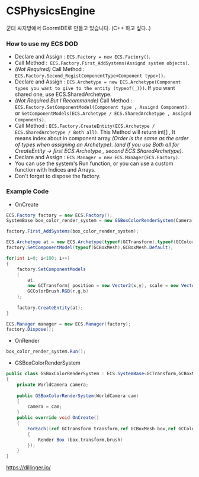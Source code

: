 # CSPhysicsEngine
  
군대 싸지방에서 GoormIDE로 만들고 있습니다. (C++ 하고 싶다..)
  
  
### How to use my ECS DOD
- Declare and Assign : `ECS.Factory = new ECS.Factory()`.
- Call Method :` ECS.Factory.First_AddSystems(Assignd system objects)`.
- *(Not Required)* Call Method : `ECS.Factory.Second_RegistComponentType<Component type>()`.
- Declare and Assign : `ECS.Archetype = new ECS.Archetype(Component types you want to give to the entity (typeof(_)))`.
	If you want shared one, use ECS.SharedArchetype.
- *(Not Required But I Recommande)* Call Method : `ECS.Factory.SetComponentModel(Component type , Assignd Component)`.
	or `SetComponentModels(ECS.Archetype / ECS.SharedArchetype , Assignd Components)`.
- Call Method : `ECS.Factory.CreateEntity(ECS.Archetype / ECS.SharedArchetype / Both all)`.
	This Method will return int[] , It means index about in component array *(Order is the same as the order of types when assigning an Archetype)*.
	*(and If you use Both all for CreateEntity -> first ECS.Archetype , second ECS.SharedArchetype)*.
- Declare and Assign : `ECS.Manager = new ECS.Manager(ECS.Factory)`.
- You can use the system's Run function, or you can use a custom function with Indices and Arrays.
- Don't forget to dispose the factory.


### Example Code

- OnCreate
```cs
ECS.Factory factory = new ECS.Factory();
SystemBase box_color_render_system = new GSBoxColorRenderSystem(Camera);

factory.First_AddSystems(box_color_render_system);

ECS.Archetype at = new ECS.Archetype(typeof(GCTransform),typeof(GCColorBrush),typeof(GCBoxMesh));
factory.SetComponentModel(typeof(GCBoxMesh),GCBoxMesh.Default);

for(int i=0; i<100; i++)
{
	factory.SetComponentModels
	(
		at,
		new GCTransform{ position = new Vector2(x,y), scale = new Vector2(sizex,sizey) },
		GCColorBrush.RGB(r,g,b)
	);
	
	factory.CreateEntity(at);
}

ECS.Manager manager = new ECS.Manager(factory);
factory.Dispose();
```
- OnRender
```cs
box_color_render_system.Run();
```
- GSBoxColorRenderSystem
```cs
public class GSBoxColorRenderSystem : ECS.SystemBase<GCTransform,GCBoxMesh,GCColorBrush>
{
	private WorldCamera camera;
	
	public GSBoxColorRenderSystem(WorldCamera cam)
	{
		camera = cam;
	}
	public override void OnCreate()
	{
		ForEach((ref GCTransform transform,ref GCBoxMesh box,ref GCColorBrush brush) =>
		{
			Render Box (box,transform,brush)
		});
	}
}
```

https://dillinger.io/
